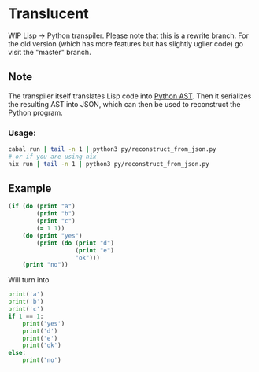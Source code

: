 # Translucent
WIP Lisp -> Python transpiler.
Please note that this is a rewrite branch. For the old version (which has more features but has slightly uglier code) go visit the "master" branch.
## Note
The transpiler itself translates Lisp code into [Python AST](https://docs.python.org/3/library/ast.html). Then it serializes the resulting AST into JSON, which can then be used to reconstruct the Python program.
### Usage:
```sh
cabal run | tail -n 1 | python3 py/reconstruct_from_json.py
# or if you are using nix
nix run | tail -n 1 | python3 py/reconstruct_from_json.py
```
## Example
```clojure
(if (do (print "a")
        (print "b")
        (print "c")
        (= 1 1))
    (do (print "yes")
        (print (do (print "d")
                   (print "e")
                   "ok")))
    (print "no"))
```
Will turn into
```python
print('a')
print('b')
print('c')
if 1 == 1:
    print('yes')
    print('d')
    print('e')
    print('ok')
else:
    print('no')
```

